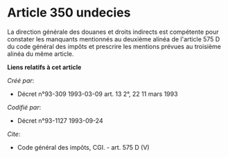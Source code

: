 # Article 350 undecies

La direction générale des douanes et droits indirects est compétente pour constater les manquants mentionnés au deuxième
alinéa de l'article 575 D du code général des impôts et prescrire les mentions prévues au troisième alinéa du même article.

**Liens relatifs à cet article**

_Créé par_:

  - Décret n°93-309 1993-03-09 art. 13 2°, 22 11 mars 1993

_Codifié par_:

  - Décret n°93-1127 1993-09-24

_Cite_:

  - Code général des impôts, CGI. - art. 575 D (V)
